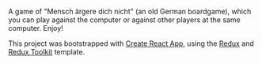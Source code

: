 A game of "Mensch ärgere dich nicht" (an old German boardgame), which you can play against the computer or against other players at the same computer. Enjoy!

This project was bootstrapped with [Create React App](https://github.com/facebook/create-react-app), using the [Redux](https://redux.js.org/) and [Redux Toolkit](https://redux-toolkit.js.org/) template.
